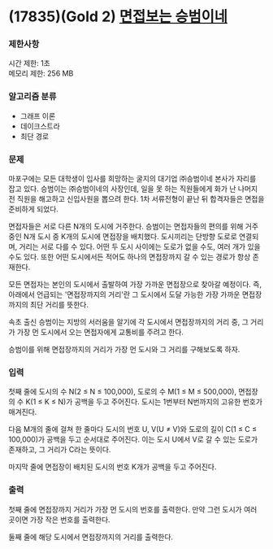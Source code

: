 # (17835)(Gold 2) [면접보는 승범이네](https://www.acmicpc.net/problem/17835)

### 제한사항
시간 제한: 1초   
메모리 제한: 256 MB   
   
### 알고리즘 분류
* 그래프 이론
* 데이크스트라
* 최단 경로

### 문제
마포구에는 모든 대학생이 입사를 희망하는 굴지의 대기업 ㈜승범이네 본사가 자리를 잡고 있다. 승범이는 ㈜승범이네의 사장인데, 일을 못 하는 직원들에게 화가 난 나머지 전 직원을 해고하고 신입사원을 뽑으려 한다. 1차 서류전형이 끝난 뒤 합격자들은 면접을 준비하게 되었다.

면접자들은 서로 다른 N개의 도시에 거주한다. 승범이는 면접자들의 편의를 위해 거주 중인 N개 도시 중 K개의 도시에 면접장을 배치했다. 도시끼리는 단방향 도로로 연결되며, 거리는 서로 다를 수 있다. 어떤 두 도시 사이에는 도로가 없을 수도, 여러 개가 있을 수도 있다. 또한 어떤 도시에서든 적어도 하나의 면접장까지 갈 수 있는 경로가 항상 존재한다.

모든 면접자는 본인의 도시에서 출발하여 가장 가까운 면접장으로 찾아갈 예정이다. 즉, 아래에서 언급되는 '면접장까지의 거리'란 그 도시에서 도달 가능한 가장 가까운 면접장까지의 최단 거리를 뜻한다.

속초 출신 승범이는 지방의 서러움을 알기에 각 도시에서 면접장까지의 거리 중, 그 거리가 가장 먼 도시에서 오는 면접자에게 교통비를 주려고 한다.

승범이를 위해 면접장까지의 거리가 가장 먼 도시와 그 거리를 구해보도록 하자.


### 입력
첫째 줄에 도시의 수 N(2 ≤ N ≤ 100,000), 도로의 수 M(1 ≤ M ≤ 500,000), 면접장의 수 K(1 ≤ K ≤ N)가 공백을 두고 주어진다. 도시는 1번부터 N번까지의 고유한 번호가 매겨진다.

다음 M개의 줄에 걸쳐 한 줄마다 도시의 번호 U, V(U ≠ V)와 도로의 길이 C(1 ≤ C ≤ 100,000)가 공백을 두고 순서대로 주어진다. 이는 도시 U에서 V로 갈 수 있는 도로가 존재하고, 그 거리가 C라는 뜻이다.

마지막 줄에 면접장이 배치된 도시의 번호 K개가 공백을 두고 주어진다.

### 출력
첫째 줄에 면접장까지 거리가 가장 먼 도시의 번호를 출력한다. 만약 그런 도시가 여러 곳이면 가장 작은 번호를 출력한다.

둘째 줄에 해당 도시에서 면접장까지의 거리를 출력한다.
